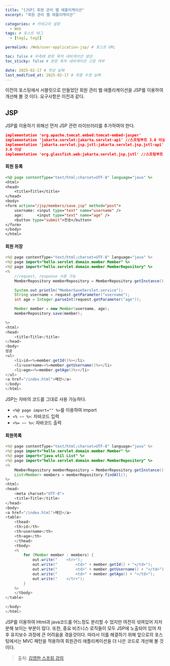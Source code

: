 ```yaml
---
title: "[JSP] 회원 관리 웹 애플리케이션"
excerpt: "회원 관리 웹 애플리케이션"

categories: # 카테고리 설정
  - Web
tags: # 포스트 태그
  - [tag1, tag2]

permalink: /Web/user-application-jsp/ # 포스트 URL

toc: false # 우측에 본문 목차 네비게이션 생성
toc_sticky: false # 본문 목차 네비게이션 고정 여부

date: 2025-02-17 # 작성 날짜
last_modified_at: 2025-02-17 # 최종 수정 날짜
---
```


이전의 포스팅에서 서블릿으로 만들었던 회원 관리 웹 애플리케이션을 JSP를 이용하여 개선해 볼 것 이다.
요구사항은 이전과 같다.

## JSP

JSP를 이용하기 위해선 먼저 JSP 관련 라이브러리를 추가하여야 한다.
```json
implementation 'org.apache.tomcat.embed:tomcat-embed-jasper'
implementation 'jakarta.servlet:jakarta.servlet-api' //스프링부트 3.0 이상
implementation 'jakarta.servlet.jsp.jstl:jakarta.servlet.jsp.jstl-api' //스프링부트
3.0 이상
implementation 'org.glassfish.web:jakarta.servlet.jsp.jstl' //스프링부트 3.0 이상
```

#### 회원 등록 
```jsp
<%@ page contentType="text/html;charset=UTF-8" language="java" %>
<html>
<head>
    <title>Title</title>
</head>
<body>
<form action="/jsp/members/save.jsp" method="post">
    username: <input type="text" name="username" />
    age:      <input type="text" name="age" />
    <button type="submit">전송</button>
</form>
</body>
</html>
```

#### 회원 저장
```java
<%@ page contentType="text/html;charset=UTF-8" language="java" %>
<%@ page import="hello.servlet.domain.member.Member" %>
<%@ page import="hello.servlet.domain.member.MemberRepository" %>
<%
    //request, response 사용 가능
    MemberRepository memberRepository = MemberRepository.getInstance();

    System.out.println("MemberSaveServlet.service");
    String username = request.getParameter("username");
    int age = Integer.parseInt(request.getParameter("age"));

    Member member = new Member(username, age);
    memberRepository.save(member);

%>
<html>
<head>
    <title>Title</title>
</head>
<body>
성공
<ul>
    <li>id=<%=member.getId()%></li>
    <li>username=<%=member.getUsername()%></li>
    <li>age=<%=member.getAge()%></li>
</ul>
<a href="/index.html">메인</a>
</body>
</html>
```
JSP는 자바의 코드를 그대로 사용 가능하다.
- `<%@ page import="" %>`를 이용하여 import
- `<% ~~ %>`: 자바코드 입력
- `<%= ~~ %>`: 자바코드 출력

#### 회원목록

```java
<%@ page contentType="text/html;charset=UTF-8" language="java" %>
<%@ page import="hello.servlet.domain.member.Member" %>
<%@ page import="java.util.List" %>
<%@ page import="hello.servlet.domain.member.MemberRepository" %>
<%
    MemberRepository memberRepository = MemberRepository.getInstance();
    List<Member> members = memberRepository.findAll();
%>
<html>
<head>
    <meta charset="UTF-8">
    <title>Title</title>
</head>
<body>
<a href="/index.html">메인</a>
<table>
    <thead>
    <th>id</th>
    <th>username</th>
    <th>age</th>
    </thead>
    <tbody>
    <%
        for (Member member : members) {
            out.write("    <tr>");
            out.write("        <td>" + member.getId() + "</td>");
            out.write("        <td>" + member.getUsername() + "</td>");
            out.write("        <td>" + member.getAge() + "</td>");
            out.write("    </tr>");
        }
    %>
    </tbody>
</table>

</body>
</html>
```

JSP를 이용하여 Html과 java코드를 어느정도 분리할 수 었지만 여전히 섞여있어 지저분해 보이는 부분이 많다. 또한, 중요 비즈니스 로직들이 모두 JSP에 노출되어 있어 차후 유지보수 과정에 큰 어려움을 겪을것이다. 따라서 이를 해결하기 위해 앞으로의 포스팅에서는 MVC 패턴을 적용하여 회원관리 애플리케이션을 더 나은 코드로 개선해 볼 것이다.

> 출처: [김영한 스프링 강의](https://www.inflearn.com/roadmaps/373)